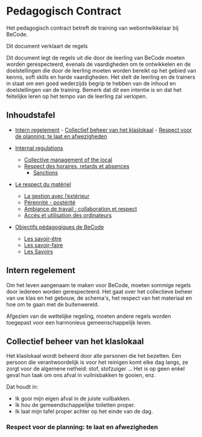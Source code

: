 # Pedagogisch Contract

Het pedagogisch contract betreft de training van webontwikkelaar bij BeCode.

Dit document verklaart de regels

Dit document legt de regels uit die door de leerling van BeCode moeten worden gerespecteerd, evenals de vaardigheden om te ontwikkelen en de doelstellingen die door de leerling moeten worden bereikt op het gebied van kennis, soft skills en harde vaardigheden. Het stelt de leerling en de trainers in staat om een goed wederzijds begrip te hebben van de inhoud en doelstellingen van de training. Bemerk dat dit een intentie is en dat het feitelijke leren op het tempo van de leerling zal verlopen.

## Inhoudstafel

- [Intern regelement](#intern-regelement)
        - [Collectief beheer van het klaslokaal](#collectief-beheer-van-het-klaslokaal)
        - [Respect voor de planning: te laat en afwezigheden](#Respect-voor-de-planning-te-laat-en-afwezigheden)



- [Internal regulations](#internal-regulations)
	- [Collective management of the local](#gestion-collective-du-local)
	- [Respect des horaires, retards et absences](#respect-des-horaires-retards-et-absences)
		- [Sanctions](#sanctions)
- [Le respect du matériel](#le-respect-du-matériel)
	- [La gestion avec l’extérieur](#la-gestion-avec-lextérieur)
	- [Pérennité - postérité](#pérennité---postérité)
	- [Ambiance de travail : collaboration et respect](#ambiance-de-travail--collaboration-et-respect)
	- [Accès et utilisation des ordinateurs](#accès-et-utilisation-des-ordinateurs)
- [Objectifs pédagogiques de BeCode](#objectifs-pédagogiques-de-becode)
	- [Les savoir-être](#les-savoir-être)
	- [Les savoir-faire](#les-savoir-faire)
	- [Les Savoirs](#les-savoirs)


## Intern regelement

Om het leven aangenaam te maken voor BeCode, moeten sommige regels door iedereen worden gerespecteerd. Het gaat over het collectieve beheer van uw klas en het gebouw, de schema's, het respect van het materiaal en hoe om te gaan met de buitenwereld.

Afgezien van de wettelijke regeling, moeten andere regels worden toegepast voor een harmonieus gemeenschappelijk leven.


## Collectief beheer van het klaslokaal

Het klaslokaal wordt beheerd door alle personen die het bezetten. Een persoon die verantwoordelijk is voor het reinigen komt elke dag langs, ze zorgt voor de algemene netheid: stof, stofzuiger ... Het is op geen enkel geval hun taak om ons afval in vuilnisbakken te gooien, enz.

Dat houdt in:
 - Ik gooi mijn eigen afval in de juiste vuilbakken.
 - Ik hou de gemeendschappelijke toiletten proper.
 - Ik laat mijn tafel proper achter op het einde van de dag.


### Respect voor de planning: te laat en afwezigheden


